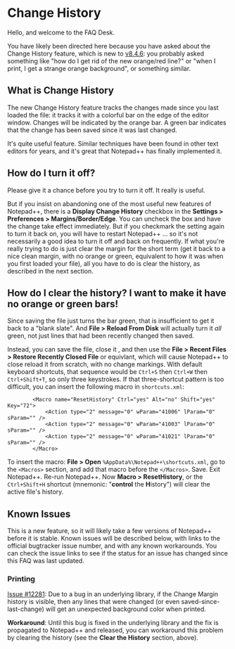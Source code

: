 # Change History

Hello, and welcome to the FAQ Desk.

You have likely been directed here because you have asked about the Change History feature, which is new to [v8.4.6](https://github.com/notepad-plus-plus/notepad-plus-plus/wiki/Changes#846): you probably asked something like "how do I get rid of the new orange/red line?" or "when I print, I get a strange orange background", or something similar.

## What is Change History

The new Change History feature tracks the changes made since you last loaded the file: it tracks it with a colorful bar on the edge of the editor window.  Changes will be indicated by the orange bar.  A green bar indicates that the change has been saved since it was last changed.  

It's quite useful feature.  Similar techniques have been found in other text editors for years, and it's great that Notepad++ has finally implemented it.

## How do I turn it off?

Please give it a chance before you try to turn it off.  It really is useful.

But if you insist on abandoning one of the most useful new features of Notepad++, there is a **Display Change History** checkbox in the **Settings > Preferences > Margins/Border/Edge**.  You can uncheck the box and have the change take effect immediately.  But if you checkmark the setting again to turn it back on, you will have to restart Notepad++ ... so it's not necessarily a good idea to turn it off and back on frequently.  If what you're really trying to do is just clear the margin for the short term (get it back to a nice clean margin, with no orange or green, equivalent to how it was when you first loaded your file), all you have to do is clear the history, as described in the next section.

## How do I clear the history? I want to make it have no orange or green bars!

Since saving the file just turns the bar green, that is insufficient to get it back to a "blank slate".  And **File > Reload From Disk** will actually turn it _all_ green, not just lines that had been recently changed then saved.  

Instead, you can save the file, close it , and then use the **File > Recent Files > Restore Recently Closed File** or equivlant, which will cause Notepad++ to close reload it from scratch, with no change markings.  With default keyboard shortcuts, that sequence would be `Ctrl+S` then `Ctrl+W` then `Ctrl+Shift+T`, so only three keystrokes.  If that three-shortcut pattern is too difficult, you can insert the following macro in `shortcuts.xml`:

```
        <Macro name="ResetHistory" Ctrl="yes" Alt="no" Shift="yes" Key="72">
            <Action type="2" message="0" wParam="41006" lParam="0" sParam="" />
            <Action type="2" message="0" wParam="41003" lParam="0" sParam="" />
            <Action type="2" message="0" wParam="41021" lParam="0" sParam="" />
        </Macro>
```

To insert the macro: **File > Open** `%AppData%\Notepad++\shortcuts.xml`, go to the `<Macros>` section, and add that macro before the `</Macros>`.  Save. Exit Notepad++.  Re-run Notepad++.  Now **Macro > ResetHistory**, or the `Ctrl+Shift+H` shortcut (mnemonic: "**control** the **H**istory") will clear the active file's history.

## Known Issues

This is a new feature, so it will likely take a few versions of Notepad++ before it is stable.  Known issues will be described below, with links to the official bugtracker issue number, and with any known workarounds.  You can check the issue links to see if the status for an issue has changed since this FAQ was last updated.

### Printing

[Issue #12281](https://github.com/notepad-plus-plus/notepad-plus-plus/issues/12281): Due to a bug in an underlying library, if the Change Margin history is visible, then any lines that were changed (or even saved-since-last-change) will get an unexpected background color when printed.  

**Workaround**: Until this bug is fixed in the underlying library and the fix is propagated to Notepad++ and released, you can workaround this problem by clearing the history (see the **Clear the History** section, above).
